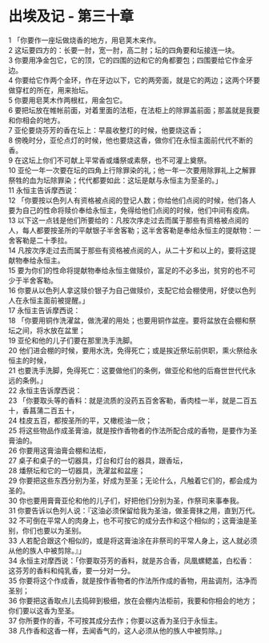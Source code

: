 # 出埃及记 - 第三十章
  
 1 「你要作一座坛做烧香的地方，用皂荚木来作。  
 2 这坛要四方的：长要一肘，宽一肘，高二肘；坛的四角要和坛接连一块。  
 3 你要用净金包它，它的顶，它的四围的边和它的角都要包；四围要给它作金牙边。  
 4 你要给它作两个金环，作在牙边以下，它的两旁面，就是它的两边；这两个环要做穿杠的所在，用来抬坛。  
 5 你要用皂荚木作两根杠，用金包它。  
 6 要把坛放在帷帐前面，对着里面的法柜，在法柜上的除罪盖前面；那盖就是我要和你相会的地方。  
 7 亚伦要烧芬芳的香在坛上：早晨收整灯的时候，他要烧这香；  
 8 傍晚时分，亚伦点灯的时候，他也要烧这香，做你们在永恒主面前代代不断的香。  
 9 在这坛上你们不可献上平常香或燔祭或素祭，也不可灌上奠祭。  
 10 亚伦一年一次要在坛的四角上行除罪染的礼；他一年一次要用除罪礼上之解罪祭牲的血为坛除罪染；代代都要如此：这坛是献与永恒主为至圣的。」  
 11 永恒主告诉摩西说：  
 12 「你要按以色列人有资格被点阅的登记人数；你给他们点阅的时候，他们各人要为自己的性命将赎价奉给永恒主，免得给他们点阅的时候，他们中间有疫病。  
 13 以下这一点钱是他们所要给的：凡按次序走过去而属于那些有资格被点阅的人，每人都要按圣所的平献银子半舍客勒；这半舍客勒是奉给永恒主的提献物：一舍客勒是二十季拉。  
 14 凡按次序走过去而属于那些有资格被点阅的人，从二十岁和以上的，要将这提献物奉给永恒主。  
 15 要为你们的性命将提献物奉给永恒主做赎价，富足的不必多出，贫穷的也不可少于半舍客勒。  
 16 你要从以色列人拿这赎价银子为自己做赎价，支配它给会棚使用，好使以色列人在永恒主面前被提醒。」  
 17 永恒主告诉摩西说：  
 18 「你要用铜作洗濯盆，做洗濯的用处；也要用铜作盆座。要将盆放在会棚和祭坛之间，将水放在盆里；  
 19 亚伦和他的儿子们要在那里洗手洗脚。  
 20 他们进会棚的时候，要用水洗，免得死亡；或是挨近祭坛前供职，熏火祭给永恒主的时候，  
 21 也要洗手洗脚，免得死亡：这要做他们的条例，做亚伦和他的后裔世世代代永远的条例。」  
 22 永恒主告诉摩西说：  
 23 「你要取头等的香料：就是流质的没药五百舍客勒，香肉桂一半，就是二百五十，香菖蒲二百五十，  
 24 桂皮五百，都按圣所的平，又橄榄油一欣；  
 25 将这些物品作成圣膏油，就是按作香物者的作法所配合成的香物，是要作为圣膏油的。  
 26 你要用这膏油膏会棚和法柜，  
 27 桌子和桌子的一切器具，灯台和灯台的器具，跟香坛，  
 28 燔祭坛和它的一切器具，洗濯盆和盆座；  
 29 你要把这些东西分别为圣，好成为至圣；无论什么，凡触着它们的，都会成为圣的。  
 30 你也要用膏膏亚伦和他的儿子们，好把他们分别为圣，作祭司来事奉我。  
 31 你要告诉以色列人说：『这油必须保留给我为圣油，做圣膏抹之用，直到万代。  
 32 不可倒在平常人的肉身上，也不可按它的成分去作和这个相似的；这膏油是圣别，你们也要以为圣别。  
 33 人若配合跟这个相似的，或是将这膏油涂在非祭司的平常人身上，这人就必须从他的族人中被剪除。』」  
 34 永恒主对摩西说：「你要取芬芳的香料，就是苏合香，凤凰螺鳃盖，白松香：这芬芳的香料和纯乳香，要一分对一分。  
 35 你要将这个作成香，就是按作香物者的作法所作成的香物，用盐调剂，洁净而圣别；  
 36 你要把这香取点儿去捣碎到极细，放在会棚内法柜前，我要和你相会的地方；你们要以这香为至圣。  
 37 你所要作的香，不可按其成分去作；你要以这香为圣归于永恒主。  
 38 凡作香和这香一样，去闻香气的，这人必须从他的族人中被剪除。」